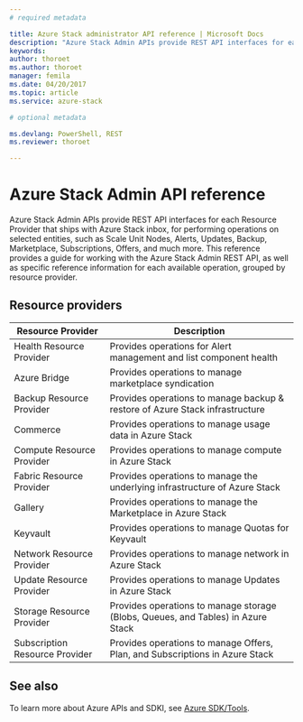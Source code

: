 ```yaml
---
# required metadata

title: Azure Stack administrator API reference | Microsoft Docs
description: "Azure Stack Admin APIs provide REST API interfaces for each Resource Provider that ships with Azure Stack inbox, for performing operations on selected entities, such as Scale Unit Nodes, Alerts, Updates, Backup, Marketplace, Subscriptions, Offers."
keywords:
author: thoroet
ms.author: thoroet
manager: femila
ms.date: 04/20/2017
ms.topic: article
ms.service: azure-stack

# optional metadata

ms.devlang: PowerShell, REST
ms.reviewer: thoroet

---
```



# Azure Stack Admin API reference

Azure Stack Admin APIs provide REST API interfaces for each Resource Provider that ships with Azure Stack inbox, for performing operations on selected entities, such as Scale Unit Nodes, Alerts, Updates, Backup, Marketplace, Subscriptions, Offers, and much more. This reference provides a guide for working with the Azure Stack Admin REST API, as well as specific reference information for each available operation, grouped by resource provider.

## Resource providers

| Resource Provider              | Description                                                                     |
|--------------------------------|---------------------------------------------------------------------------------|
| Health Resource Provider       | Provides operations for Alert management and list component health              |
| Azure Bridge                   | Provides operations to manage marketplace syndication                           |
| Backup Resource Provider       | Provides operations to manage backup & restore of Azure Stack infrastructure    |
| Commerce                       | Provides operations to manage usage data in Azure Stack                         |
| Compute Resource Provider      | Provides operations to manage compute in Azure Stack                            |
| Fabric Resource Provider       | Provides operations to manage the underlying infrastructure of Azure Stack      |
| Gallery                        | Provides operations to manage the Marketplace in Azure Stack                    |
| Keyvault                       | Provides operations to manage Quotas for Keyvault                               |
| Network Resource Provider      | Provides operations to manage network in Azure Stack                            |
| Update Resource Provider       | Provides operations to manage Updates in Azure Stack                            |
| Storage Resource Provider      | Provides operations to manage storage (Blobs, Queues, and Tables) in Azure Stack |
| Subscription Resource Provider | Provides operations to manage Offers, Plan, and Subscriptions in Azure Stack     |

## See also

To learn more about Azure APIs and SDKI, see [Azure SDK/Tools](https://docs.microsoft.com/azure/#pivot=sdkstools).
